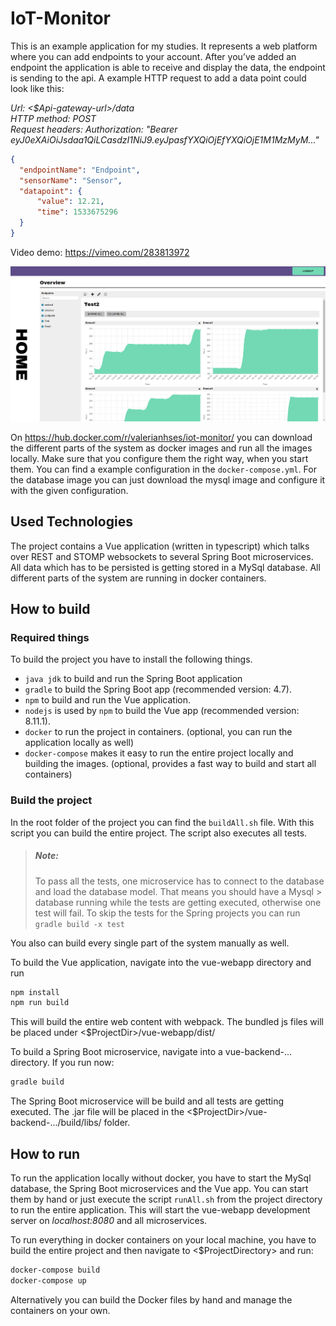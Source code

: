 # IoT-Monitor
This is an example application for my studies. It represents a web platform where you can add endpoints to your account. After you’ve added an endpoint the application is able to receive and display the data, the endpoint is sending to the api. A example HTTP request to add a data point could look like this:

*Url: <$Api-gateway-url>/data  
HTTP method: POST  
Request headers: Authorization: "Bearer eyJ0eXAiOiJsdaa1QiLCasdzI1NiJ9.eyJpasfYXQiOjEfYXQiOjE1M1MzMyM..."*

```json
{
  "endpointName": "Endpoint",
  "sensorName": "Sensor",
  "datapoint": {
      "value": 12.21,
      "time": 1533675296
  }
}
```

Video demo: https://vimeo.com/283813972

![Diagram of project structure](https://github.com/ValerianWeiss/IoT-Monitor/blob/auth/IoT-Monitor.PNG?raw=true)

On https://hub.docker.com/r/valerianhses/iot-monitor/ you can download the different parts of the system as docker images and run all the images locally. Make sure that you configure them the right way, when you start them. You can find a example configuration in the `docker-compose.yml`. For the database image you can just download the mysql image and configure it with the given configuration.

## Used Technologies
The project contains a Vue application (written in typescript) which talks over REST and STOMP websockets to several Spring Boot microservices. All data which has to be persisted is getting stored in a MySql database.
All different parts of the system are running in docker containers.

## How to build
### Required things
To build the project you have to install the following things.
* `java jdk` to build and run the Spring Boot application
* `gradle` to build the Spring Boot app (recommended version: 4.7).
* `npm` to build and run the Vue application.
* `nodejs` is used by `npm` to build the Vue app (recommended version: 8.11.1).
* `docker` to run the project in containers. (optional, you can run the application locally as well)
* `docker-compose` makes it easy to run the entire project locally and building the images. (optional, provides a fast way to build and start all containers)

### Build the project
In the root folder of the project you can find the `buildAll.sh` file. With this script you can build  the entire project. The script also executes all tests. 

> ##### Note:
> To pass all the tests, one microservice has to connect to the database and load the database model. That means you should have a Mysql > database running while the tests are getting executed, otherwise one test will fail.
> To skip the tests for the Spring projects you can run `gradle build -x test` 

You also can build every single part of the system manually as well. 

To build the Vue application, navigate into the vue-webapp directory and run
```bash
npm install
npm run build
```
This will build the entire web content with webpack. The bundled js files will be placed under <$ProjectDir>/vue-webapp/dist/

To build a Spring Boot microservice, navigate into a vue-backend-... directory. If you run now:
```bash
gradle build
```
The Spring Boot microservice will be build and all tests are getting executed. The .jar file will be placed in the <$ProjectDir>/vue-backend-.../build/libs/ folder.


## How to run
To run the application locally without docker, you have to start the MySql database, the Spring Boot microservices and the Vue app.
You can start them by hand or just execute the script `runAll.sh` from the project directory to run the entire application.
This will start the vue-webapp development server on *localhost:8080* and all microservices.

To run everything in docker containers on your local machine, you have to build the entire project and then navigate to <$ProjectDirectory> and run:
```bash
docker-compose build
docker-compose up
```
Alternatively you can build the Docker files by hand and manage the containers on your own.
